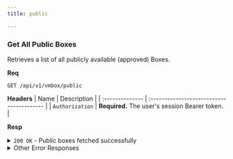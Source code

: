 ```yaml
---
title: public

---
```


### Get All Public Boxes

Retrieves a list of all publicly available (approved) Boxes.

**Req**
```
GET /api/v1/vmbox/public
```

**Headers**
| Name            | Description                               |
| :-------------- | :---------------------------------------- |
| `Authorization` | **Required.** The user's session Bearer token. |

**Resp**
<details>
<summary><code>200 OK</code> - Public boxes fetched successfully</summary>
    
```json
{
  "code": 200,
  "message": "Public boxes fetched successfully",
  "data": [
    {
      "_id": "60d0fe4f5311236168a10b01",
      "name": "ubuntu-22.04-web-server",
      "description": "A ready-to-use web server environment.",
      "submitted_date": "2025-08-20T12:00:00.000Z",
      "owner": "60d0fe4f5311236168a10a0a",
      "default_cpu_cores": 2,
      "default_memory_size": 2048,
      "default_disk_size": 20,
      "is_public": true,
      "box_setup_description": "Contains Nginx, Node.js, and PM2.",
      "rating_score": 4.5,
      "review_count": 9,
      "updated_date": "2025-08-21T14:30:00.000Z"
    }
  ]
}
```
</details>

<details>
<summary>Other Error Responses</summary>
    
Also supports `401 Unauthorized` and `500 Internal Server Error`.
</details>